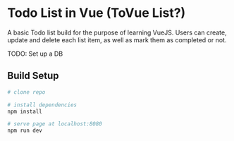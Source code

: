 # Todo List in Vue (ToVue List?)

A basic Todo list build for the purpose of learning VueJS. Users can create, update and delete each list item, as well as mark them as completed or not.

TODO: Set up a DB

## Build Setup

``` bash
# clone repo

# install dependencies
npm install

# serve page at localhost:8080
npm run dev

